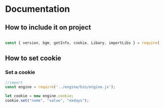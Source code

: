 # Documentation
## How to include it on project
``` javascript

const { version, bgm, getInfo, cookie, Libary, importLibs } = require('../engine/bin/engine.js');
```
## How to set cookie
### Set a cookie
``` javascript
//import
const engine = require('../engine/bin/engine.js');

let cookie = new engine.cookie;
cookie.set("name", "value", "exdays");
```
